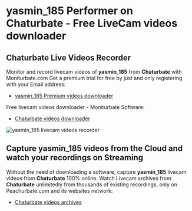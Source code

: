# yasmin_185 Performer on Chaturbate - Free LiveCam videos downloader

## Chaturbate Live Videos Recorder

Monitor and record livecam videos of **yasmin_185** from **Chaturbate** with Moniturbate.com
Get a premium trial for free by just and only registering with your Email address:
* [yasmin_185 Premium videos downloader](https://moniturbate.com/request-demo-licence-key.html)

Free livecam videos downloader - Moniturbate Software:
* [Chaturbate videos downloader](https://moniturbate.com/moniturbate-download-software.html)

![yasmin_185 livecam videos recorder](https://peachurnet.com/templates/moniturbate-software.png)


## Capture yasmin_185 videos from the Cloud and watch your recordings on Streaming

Without the need of downloading a software, capture **yasmin_185** livecam videos from **Chaturbate** 100% online.
Watch Livecam archives from **Chaturbate** unlimitedly from thousands of existing recordings, only on Peachurbate.com and its websites network:
* [Chaturbate videos archives](https://peachurnet.com/)